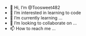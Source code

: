 - 👋 Hi, I’m @Toosweet482
- 👀 I’m interested in learning to code 
- 🌱 I’m currently learning ...
- 💞️ I’m looking to collaborate on ...
- 📫 How to reach me ...

<!---
Toosweet482/Toosweet482 is a ✨ special ✨ repository because its `README.md` (this file) appears on your GitHub profile.
You can click the Preview link to take a look at your changes.
--->
